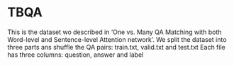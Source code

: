 # TBQA
This is the dataset wo described in ‘One vs. Many QA Matching with both Word-level and Sentence-level Attention network’.
We split the dataset into three parts ans shuffle the QA pairs: train.txt, valid.txt and test.txt
Each file has three columns: question, answer and label
